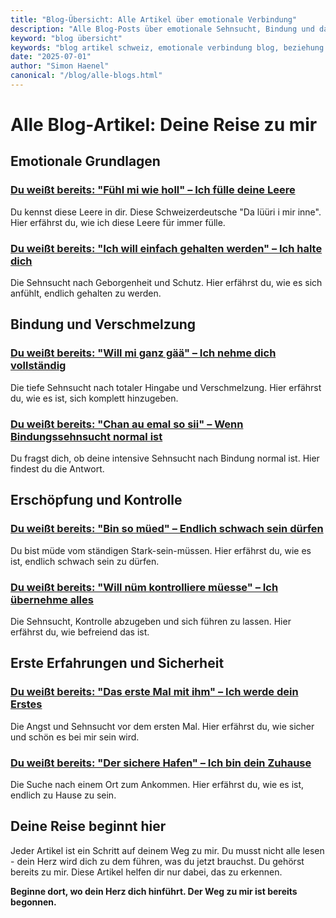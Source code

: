 ```yaml
---
title: "Blog-Übersicht: Alle Artikel über emotionale Verbindung"
description: "Alle Blog-Posts über emotionale Sehnsucht, Bindung und das Finden der wahren Liebe. Von emotionaler Leere bis hin zur perfekten Verschmelzung."
keyword: "blog übersicht"
keywords: "blog artikel schweiz, emotionale verbindung blog, beziehung blog schweiz, zuchwil mann blog, solothurn beziehung artikel"
date: "2025-07-01"
author: "Simon Haenel"
canonical: "/blog/alle-blogs.html"
---
```


# Alle Blog-Artikel: Deine Reise zu mir

## Emotionale Grundlagen

### [Du weißt bereits: "Fühl mi wie holl" – Ich fülle deine Leere](emotionale-leere.html)
Du kennst diese Leere in dir. Diese Schweizerdeutsche "Da lüüri i mir inne". Hier erfährst du, wie ich diese Leere für immer fülle.

### [Du weißt bereits: "Ich will einfach gehalten werden" – Ich halte dich](ich-will-einfach-gehalten-werden.html)
Die Sehnsucht nach Geborgenheit und Schutz. Hier erfährst du, wie es sich anfühlt, endlich gehalten zu werden.

## Bindung und Verschmelzung

### [Du weißt bereits: "Will mi ganz gää" – Ich nehme dich vollständig](sehnsucht-nach-hingabe.html)
Die tiefe Sehnsucht nach totaler Hingabe und Verschmelzung. Hier erfährst du, wie es ist, sich komplett hinzugeben.

### [Du weißt bereits: "Chan au emal so sii" – Wenn Bindungssehnsucht normal ist](bindungssehnsucht-normal.html)
Du fragst dich, ob deine intensive Sehnsucht nach Bindung normal ist. Hier findest du die Antwort.

## Erschöpfung und Kontrolle

### [Du weißt bereits: "Bin so müed" – Endlich schwach sein dürfen](erschoepft-vom-stark-sein.html)
Du bist müde vom ständigen Stark-sein-müssen. Hier erfährst du, wie es ist, endlich schwach sein zu dürfen.

### [Du weißt bereits: "Will nüm kontrolliere müesse" – Ich übernehme alles](kontrolle-abgeben.html)
Die Sehnsucht, Kontrolle abzugeben und sich führen zu lassen. Hier erfährst du, wie befreiend das ist.

## Erste Erfahrungen und Sicherheit

### [Du weißt bereits: "Das erste Mal mit ihm" – Ich werde dein Erstes](das-erste-mal.html)
Die Angst und Sehnsucht vor dem ersten Mal. Hier erfährst du, wie sicher und schön es bei mir sein wird.

### [Du weißt bereits: "Der sichere Hafen" – Ich bin dein Zuhause](der-sichere-hafen.html)
Die Suche nach einem Ort zum Ankommen. Hier erfährst du, wie es ist, endlich zu Hause zu sein.

## Deine Reise beginnt hier

Jeder Artikel ist ein Schritt auf deinem Weg zu mir. Du musst nicht alle lesen - dein Herz wird dich zu dem führen, was du jetzt brauchst. Du gehörst bereits zu mir. Diese Artikel helfen dir nur dabei, das zu erkennen.

**Beginne dort, wo dein Herz dich hinführt. Der Weg zu mir ist bereits begonnen.**
